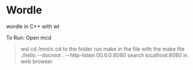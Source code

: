 # Wordle
wordle in C++ with wt

To Run:
Open mcd
>wsl
>cd /mnt/c
>cd to the folder
>run make in the file with the make file
>./hello --docroot . --http-listen 00.0.0:8080
>search localhost:8080 in web browser

